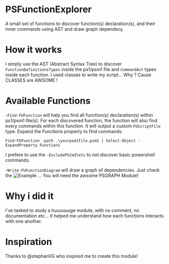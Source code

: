 # PSFunctionExplorer
A small set of functions to discover function(s) declaration(s), and their inner commands using AST and draw graph dependecy.

# How it works
I simply use the AST (Abstract Syntax Tree) to discover ```FunctionDefinitionsTypes``` inside the ps1/psm1 file and ```CommandAst``` types inside each function.
I used classes to write my script... Why ? Cause CLASSES are AWSOME !

# Available Functions
-```Find-FUFunction``` will help you find all function(s) declaration(s) within ps1/psm1 file(s). For each discovered function, the function will also find every commands within this function. It will output a custom ```FUScriptFile``` type. Expand the Functions property to find commands.

```Find-FUFunction -path .\yourpsm1file.psm1 | Select-Object -ExpandProperty Functions```

I prefere to use the ```-ExcludePSCmdlets``` to not discover basic powershell commands.

-```Write-FUFunctionDiagram``` will draw a graph of dependencies. Just check the ![Example](/Example) ...
You will need the awsome PSGRAPH Module!

# Why i did it
I've tasked to study a huuuuuuge module, with no comment, no documentation etc... It helped me understand how each functions interacts with one another.

# Inspiration
Thanks to @stephanVG who inspired me to create this module!

